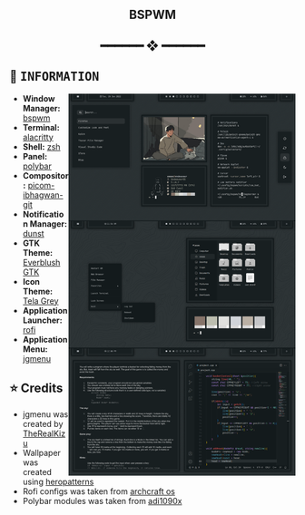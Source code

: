<h2 align="center"> BSPWM </h2>

<h2 align="center"> ━━━━━━  ❖  ━━━━━━ </h2>

## :herb: <samp>INFORMATION</samp>

<img src="preview.png" alt="Rice Showcase" align="right" width="400px">

- **Window Manager:** [bspwm](https://github.com/baskerville/bspwm)
- **Terminal:** [alacritty](https://github.com/alacritty/alacritty)
- **Shell:** [zsh](https://www.zsh.org/)
- **Panel:** [polybar](https://github.com/polybar/polybar)
- **Compositor:** [picom-ibhagwan-git](https://github.com/ibhagwan/picom-ibhagwan-git)
- **Notification Manager:** [dunst](https://github.com/dunst-project/dunst)
- **GTK Theme:** [Everblush GTK](https://github.com/Everblush/gtk)
- **Icon Theme:** [Tela Grey](https://www.xfce-look.org/p/1279924/)
- **Application Launcher:** [rofi](https://github.com/davatorium/rofi)
- **Application Menu:** [jgmenu](https://github.com/johanmalm/jgmenu)

## ⭐ Credits
- jgmenu was created by [TheRealKizu](https://www.reddit.com/r/unixporn/comments/vlqhzb/bspwm_comfy_rocky_beach/)
- Wallpaper was created using [heropatterns](https://heropatterns.com/)
- Rofi configs was taken from [archcraft os](https://archcraft.io/flavors.html)
- Polybar modules was taken from [adi1090x](https://github.com/adi1090x/polybar-themes)

<h2></h2>
